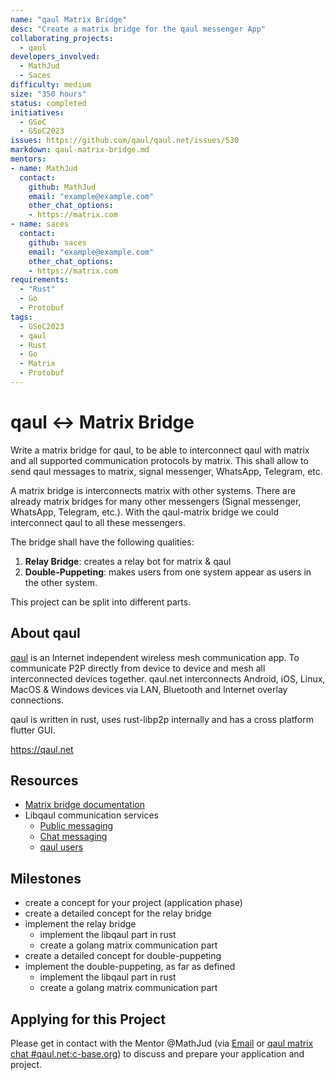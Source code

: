 ```yaml
---
name: "qaul Matrix Bridge"
desc: "Create a matrix bridge for the qaul messenger App"
collaborating_projects:
  - qaul
developers_involved:
  - MathJud
  - Saces
difficulty: medium
size: "350 hours"
status: completed
initiatives:
  - GSoC
  - GSoC2023
issues: https://github.com/qaul/qaul.net/issues/530
markdown: qaul-matrix-bridge.md
mentors:
- name: MathJud
  contact:
    github: MathJud
    email: "example@example.com"
    other_chat_options:
    - https://matrix.com
- name: saces
  contact:
    github: saces
    email: "example@example.com"
    other_chat_options:
    - https://matrix.com
requirements:
  - "Rust"
  - Go
  - Protobuf
tags:
  - GSoC2023
  - qaul
  - Rust
  - Go
  - Matrix
  - Protobuf
---
```


# qaul <-> Matrix Bridge

Write a matrix bridge for qaul, to be able to interconnect qaul with matrix and all supported communication protocols by matrix. This shall allow to send qaul messages to matrix, signal messenger, WhatsApp, Telegram, etc.

A matrix bridge is interconnects matrix with other systems. There are already matrix bridges for many other messengers (Signal messenger, WhatsApp, Telegram, etc.). With the qaul-matrix bridge we could interconnect qaul to all these messengers.

The bridge shall have the following qualities:

1) **Relay Bridge**: creates a relay bot for matrix & qaul
2) **Double-Puppeting**: makes users from one system appear as users in the other system.

This project can be split into different parts.

## About qaul

[qaul](https://qaul.net) is an Internet independent wireless mesh communication app. To communicate P2P directly from device to device and mesh all interconnected devices together.
qaul.net interconnects Android, iOS, Linux, MacOS & Windows devices via LAN, Bluetooth and Internet overlay connections.

qaul is written in rust, uses rust-libp2p internally and has a cross platform flutter GUI.

<https://qaul.net>

## Resources

* [Matrix bridge documentation](https://matrix.org/bridges/)
* Libqaul communication services
  * [Public messaging](https://github.com/qaul/qaul.net/tree/main/rust/libqaul/src/services/feed)
  * [Chat messaging](https://github.com/qaul/qaul.net/tree/main/rust/libqaul/src/services/chat)
  * [qaul users](https://github.com/qaul/qaul.net/blob/main/rust/libqaul/src/node/user_accounts.rs)

## Milestones

* create a concept for your project (application phase)
* create a detailed concept for the relay bridge
* implement the relay bridge
  * implement the libqaul part in rust
  * create a golang matrix communication part
* create a detailed concept for double-puppeting
* implement the double-puppeting, as far as defined
  * implement the libqaul part in rust
  * create a golang matrix communication part

## Applying for this Project

Please get in contact with the Mentor @MathJud (via [Email](mailto:jud@qaul.net) or [qaul matrix chat #qaul.net:c-base.org](https://matrix.to/#/#qaul.net:c-base.org)) to discuss and prepare your application and project.
